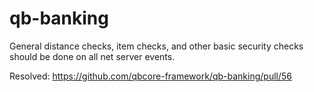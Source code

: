 # qb-banking
General distance checks, item checks, and other basic security checks should be done on all net server events.

Resolved: https://github.com/qbcore-framework/qb-banking/pull/56
